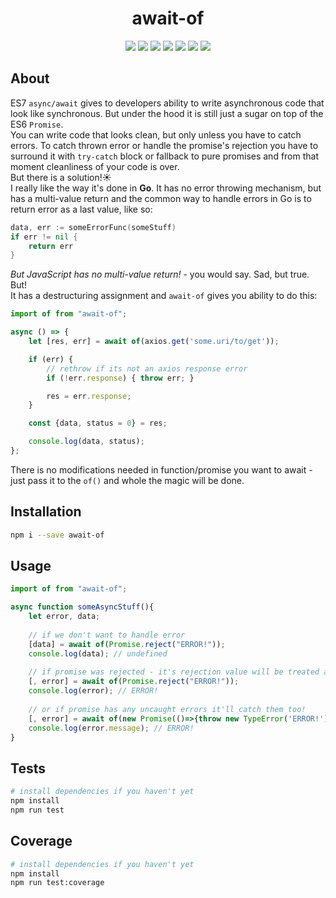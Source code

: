 <h1 align="center">await-of</h1>
<p align="center">
    <a href="https://www.npmjs.com/package/await-of"><img src="https://img.shields.io/badge/npm-await--of-brightgreen.svg?style=flat-square" /></a>
    <a href="https://www.npmjs.com/package/await-of"><img src="https://img.shields.io/npm/v/await-of.svg?style=flat-square" /></a>
    <a href="https://www.npmjs.com/package/await-of"><img src="https://img.shields.io/npm/dt/await-of.svg?style=flat-square" /></a>
    <a href="https://www.npmjs.com/package/await-of"><img src="https://img.shields.io/travis/xobotyi/await-of.svg?style=flat-square" /></a>
    <a href="https://www.codacy.com/app/xobotyi/await-of"><img src="https://img.shields.io/codacy/grade/873d863f35924f1cbc15cb3648df42d0.svg?style=flat-square"/></a>
    <a href="https://www.codacy.com/app/xobotyi/await-of"><img src="https://img.shields.io/codacy/coverage/873d863f35924f1cbc15cb3648df42d0.svg?style=flat-square"/></a>
    <a href="https://www.npmjs.com/package/await-of"><img src="https://img.shields.io/npm/l/await-of.svg?style=flat-square" /></a>
</p>

## About
ES7 `async/await` gives to developers ability to write asynchronous code that look like synchronous. But under the hood it is still just a sugar on top of the ES6 `Promise`.  
You can write code that looks clean, but only unless you have to catch errors. To catch thrown error or handle the promise's rejection you have to surround it with `try-catch` block or fallback to pure promises and from that moment cleanliness of your code is over.  
But there is a solution!☀️  
I really like the way it's done in **Go**. It has no error throwing mechanism, but has a multi-value return and the common way to handle errors in Go is to return error as a last value, like so:
```go
data, err := someErrorFunc(someStuff)
if err != nil {
    return err
}
```
_But JavaScript has no multi-value return!_ - you would say. Sad, but true.  
But!  
It has a destructuring assignment and `await-of` gives you ability to do this:
```javascript
import of from "await-of";

async () => {
    let [res, err] = await of(axios.get('some.uri/to/get'));

    if (err) {
        // rethrow if its not an axios response error
        if (!err.response) { throw err; }

        res = err.response;
    }

    const {data, status = 0} = res;

    console.log(data, status);
};
```

There is no modifications needed in function/promise you want to await - just pass it to the `of()` and whole the magic will be done.

## Installation
```bash
npm i --save await-of
```

## Usage
```javascript
import of from "await-of";

async function someAsyncStuff(){
    let error, data;
    
    // if we don't want to handle error
    [data] = await of(Promise.reject("ERROR!"));
    console.log(data); // undefined
    
    // if promise was rejected - it's rejection value will be treated as error
    [, error] = await of(Promise.reject("ERROR!"));
    console.log(error); // ERROR!
    
    // or if promise has any uncaught errors it'll catch them too!
    [, error] = await of(new Promise(()=>{throw new TypeError('ERROR!')}));
    console.log(error.message); // ERROR!
}
```

## Tests
```bash
# install dependencies if you haven't yet
npm install
npm run test
```

## Coverage
```bash
# install dependencies if you haven't yet
npm install
npm run test:coverage
```
